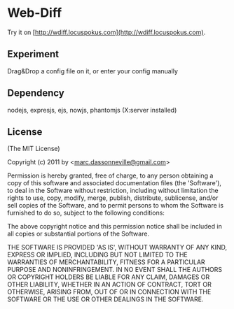 # Web-Diff

Try it on [http://wdiff.locuspokus.com](http://wdiff.locuspokus.com).

## Experiment

Drag&Drop a config file on it, or enter your config manually

## Dependency

nodejs, expresjs, ejs, nowjs, phantomjs (X:server installed)

## License

(The MIT License)

Copyright (c) 2011 by &lt;marc.dassonneville@gmail.com&gt;

Permission is hereby granted, free of charge, to any person obtaining
a copy of this software and associated documentation files (the
'Software'), to deal in the Software without restriction, including
without limitation the rights to use, copy, modify, merge, publish,
distribute, sublicense, and/or sell copies of the Software, and to
permit persons to whom the Software is furnished to do so, subject to
the following conditions:

The above copyright notice and this permission notice shall be
included in all copies or substantial portions of the Software.

THE SOFTWARE IS PROVIDED 'AS IS', WITHOUT WARRANTY OF ANY KIND,
EXPRESS OR IMPLIED, INCLUDING BUT NOT LIMITED TO THE WARRANTIES OF
MERCHANTABILITY, FITNESS FOR A PARTICULAR PURPOSE AND NONINFRINGEMENT.
IN NO EVENT SHALL THE AUTHORS OR COPYRIGHT HOLDERS BE LIABLE FOR ANY
CLAIM, DAMAGES OR OTHER LIABILITY, WHETHER IN AN ACTION OF CONTRACT,
TORT OR OTHERWISE, ARISING FROM, OUT OF OR IN CONNECTION WITH THE
SOFTWARE OR THE USE OR OTHER DEALINGS IN THE SOFTWARE.
